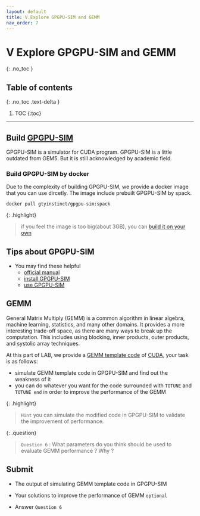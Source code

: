 ```yaml
---
layout: default
title: V.Explore GPGPU-SIM and GEMM
nav_order: 7
---
```


# V Explore GPGPU-SIM and GEMM
{: .no_toc }

## Table of contents
{: .no_toc .text-delta }

1. TOC
{:toc}
---


## Build [GPGPU-SIM](http://www.gpgpu-sim.org/)

GPGPU-SIM is a simulator for CUDA program. GPGPU-SIM is a little outdated from GEM5. But it is still acknowledged by academic field.

### Build GPGPU-SIM by docker

Due to the complexity of building GPGPU-SIM, we provide a docker image that you can use dircetly. The image include prebuilt GPGPU-SIM by spack. 
```
docker pull gtyinstinct/gpgpu-sim:spack
```

{: .highlight}
> if you feel the image is too big(about 3GB), you can [build it on your own](https://github.com/gty111/sysu-scc-spack-repo)

## Tips about GPGPU-SIM 

- You may find these helpful
  - [official manual](http://gpgpu-sim.org/manual/index.php/Main_Page)
  - [install GPGPU-SIM](https://github.com/wu-kan/wu-kan.github.io/blob/a94869ef1f1f6bf5daf9535cacbfc69912c2322b/_posts/2022-01-27-%E6%A8%A1%E6%8B%9F%E5%99%A8%20GPGPU-Sim%20%E7%9A%84%E4%BD%BF%E7%94%A8%E4%BB%8B%E7%BB%8D.md)
  - [use GPGPU-SIM](https://github.com/gty111/SimpleUseGpgpuSim)

## GEMM

General Matrix Multiply (GEMM) is a common algorithm in linear algebra, machine learning, statistics, and many other domains.  It provides a more interesting trade-off space, as there are many ways to break up the computation. This includes using blocking, inner products, outer products, and systolic array techniques.

At this part of LAB, we provide a [GEMM template code](https://github.com/gty111/GPU-benchmark/blob/main/simpleGEMM_LAB.cu) of [CUDA](https://docs.nvidia.com/cuda/cuda-c-programming-guide/index.html), your task is as follows:

- simulate GEMM template code in GPGPU-SIM and find out the weakness of it
- you can do whatever you want for the code surrounded with `TOTUNE` and `TOTUNE end` in order to improve the performance of the GEMM

{: .highlight}
> `Hint` you can simulate the modified code in GPGPU-SIM to validate the improvement of performance.

{: .question}
> `Question 6` : What parameters do you think should be used to evaluate GEMM performance ? Why ?

## Submit

- The output of simulating GEMM template code in GPGPU-SIM

- Your solutions to improve the performance of GEMM `optional`

- Answer `Question 6`
